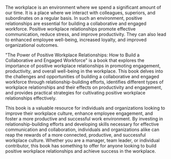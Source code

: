 The workplace is an environment where we spend a significant amount of our time. It is a place where we interact with colleagues, superiors, and subordinates on a regular basis. In such an environment, positive relationships are essential for building a collaborative and engaged workforce. Positive workplace relationships promote effective communication, reduce stress, and improve productivity. They can also lead to enhanced employee well-being, increased loyalty, and improved organizational outcomes.

"The Power of Positive Workplace Relationships: How to Build a Collaborative and Engaged Workforce" is a book that explores the importance of positive workplace relationships in promoting engagement, productivity, and overall well-being in the workplace. This book delves into the challenges and opportunities of building a collaborative and engaged workforce through relationship-building efforts, identifies different types of workplace relationships and their effects on productivity and engagement, and provides practical strategies for cultivating positive workplace relationships effectively.

This book is a valuable resource for individuals and organizations looking to improve their workplace culture, enhance employee engagement, and foster a more productive and successful work environment. By investing in relationship-building efforts and developing skills necessary for effective communication and collaboration, individuals and organizations alike can reap the rewards of a more connected, productive, and successful workplace culture. Whether you are a manager, team leader, or individual contributor, this book has something to offer for anyone looking to build positive workplace relationships and achieve success in the workplace.
